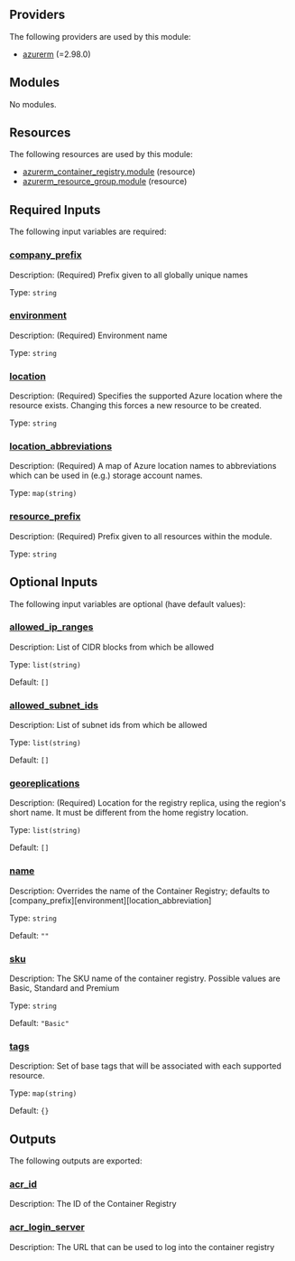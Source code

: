 ## Providers

The following providers are used by this module:

- <a name="provider_azurerm"></a> [azurerm](#provider_azurerm) (=2.98.0)

## Modules

No modules.

## Resources

The following resources are used by this module:

- [azurerm_container_registry.module](https://registry.terraform.io/providers/hashicorp/azurerm/2.98.0/docs/resources/container_registry) (resource)
- [azurerm_resource_group.module](https://registry.terraform.io/providers/hashicorp/azurerm/2.98.0/docs/resources/resource_group) (resource)

## Required Inputs

The following input variables are required:

### <a name="input_company_prefix"></a> [company_prefix](#input_company_prefix)

Description: (Required) Prefix given to all globally unique names

Type: `string`

### <a name="input_environment"></a> [environment](#input_environment)

Description: (Required) Environment name

Type: `string`

### <a name="input_location"></a> [location](#input_location)

Description: (Required) Specifies the supported Azure location where the resource exists. Changing this forces a new resource to be created.

Type: `string`

### <a name="input_location_abbreviations"></a> [location_abbreviations](#input_location_abbreviations)

Description: (Required) A map of Azure location names to abbreviations which can be used in (e.g.) storage account names.

Type: `map(string)`

### <a name="input_resource_prefix"></a> [resource_prefix](#input_resource_prefix)

Description: (Required) Prefix given to all resources within the module.

Type: `string`

## Optional Inputs

The following input variables are optional (have default values):

### <a name="input_allowed_ip_ranges"></a> [allowed_ip_ranges](#input_allowed_ip_ranges)

Description: List of CIDR blocks from which be allowed

Type: `list(string)`

Default: `[]`

### <a name="input_allowed_subnet_ids"></a> [allowed_subnet_ids](#input_allowed_subnet_ids)

Description: List of subnet ids from which be allowed

Type: `list(string)`

Default: `[]`

### <a name="input_georeplications"></a> [georeplications](#input_georeplications)

Description: (Required) Location for the registry replica, using the region's short name. It must be different from the home registry location.

Type: `list(string)`

Default: `[]`

### <a name="input_name"></a> [name](#input_name)

Description: Overrides the name of the Container Registry; defaults to [company_prefix][environment][location_abbreviation]

Type: `string`

Default: `""`

### <a name="input_sku"></a> [sku](#input_sku)

Description: The SKU name of the container registry. Possible values are Basic, Standard and Premium

Type: `string`

Default: `"Basic"`

### <a name="input_tags"></a> [tags](#input_tags)

Description: Set of base tags that will be associated with each supported resource.

Type: `map(string)`

Default: `{}`

## Outputs

The following outputs are exported:

### <a name="output_acr_id"></a> [acr_id](#output_acr_id)

Description: The ID of the Container Registry

### <a name="output_acr_login_server"></a> [acr_login_server](#output_acr_login_server)

Description: The URL that can be used to log into the container registry
